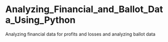 # Analyzing_Financial_and_Ballot_Data_Using_Python
Analyzing financial data for profits and losses and analyzing ballot data
